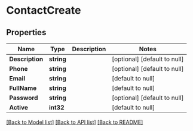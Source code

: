 # ContactCreate

## Properties
Name | Type | Description | Notes
------------ | ------------- | ------------- | -------------
**Description** | **string** |  | [optional] [default to null]
**Phone** | **string** |  | [optional] [default to null]
**Email** | **string** |  | [default to null]
**FullName** | **string** |  | [default to null]
**Password** | **string** |  | [optional] [default to null]
**Active** | **int32** |  | [default to null]

[[Back to Model list]](../README.md#documentation-for-models) [[Back to API list]](../README.md#documentation-for-api-endpoints) [[Back to README]](../README.md)


